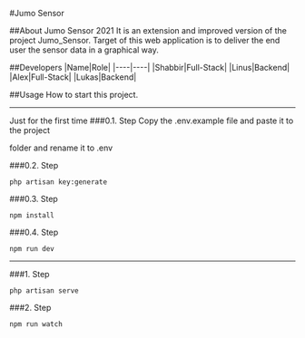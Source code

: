 #Jumo Sensor

##About Jumo Sensor 2021
It is an extension and improved version of the project Jumo_Sensor. Target of this web application is to deliver the 
end user the sensor data in a graphical way.  

##Developers
|Name|Role|
|----|----|
|Shabbir|Full-Stack|
|Linus|Backend|
|Alex|Full-Stack|
|Lukas|Backend|

##Usage
How to start this project.
***
Just for the first time
###0.1. Step
Copy the .env.example file and paste it to the project 


folder and rename it to .env

###0.2. Step
```laravel
php artisan key:generate
```

###0.3. Step
```npm
npm install
```

###0.4. Step
```npm
npm run dev
```
***
###1. Step
```laravel
php artisan serve
```

###2. Step
```npm
npm run watch
```





